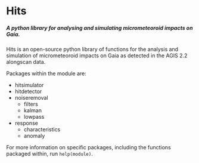 # Hits
##### A python library for analysing and simulating micrometeoroid impacts on Gaia.

Hits is an open-source python library of functions for the analysis and simulation of micrometeoroid impacts on Gaia as detected in the AGIS 2.2 alongscan data.

Packages within the module are:
* hitsimulator
* hitdetector
* noiseremoval
    * filters
    * kalman
    * lowpass
* response
    * characteristics
    * anomaly

For more information on specific packages, including the functions packaged within, run `help(module)`.
